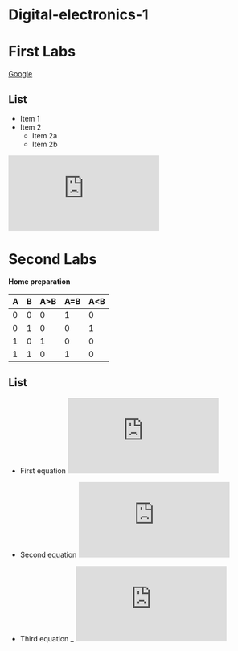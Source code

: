 # Digital-electronics-1
  
# First Labs
[Google](https://www.google.com)

## List
* Item 1
* Item 2
  * Item 2a
  * Item 2b

![GitHub](https://latex.codecogs.com/gif.latex?f%3Da*%5Coverline%7Bb%7D&plus;%5Coverline%7Bb%7D*%5Coverline%7Bc%7D)


# Second Labs 
**Home preparation**

| A | B | A>B | A=B | A<B |
|---|---|-----|-----|-----|
| 0 | 0 |  0  |  1  |  0  |
| 0 | 1 |  0  |  0  |  1  |
| 1 | 0 |  1  |  0  |  0  |
| 1 | 1 |  0  |  1  |  0  |


## List
* First equation
![GitHub](https://latex.codecogs.com/gif.latex?y_%7BA%3EB%7D%5E%7BSoP%7D%3D%28A%5Ccdot%20%5Cbar%7BB%7D%29)

* Second equation
 ![GitHub](https://latex.codecogs.com/gif.latex?y_%7BA%3DB%7D%5E%7BSoP%7D%3D%28%5Cbar%7BA%7D*%5Cbar%7BB%7D%29&plus;%28A*B%29)

* Third equation
_ ![GitHub](https://latex.codecogs.com/gif.latex?y_%7BA%3DB%7D%5E%7BSoP%7D%3D%28A&plus;%20B%29%5Ccdot%20%28%5Cbar%7BA%7D&plus;B%29%5Ccdot%20%28%5Cbar%7BA%7D&plus;%5Cbar%7BB%7D%29)






